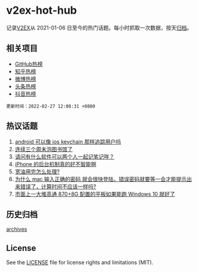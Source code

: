 # v2ex-hot-hub

 记录[V2EX](https://www.v2ex.com/)从 2021-01-06 日至今的热门话题。每小时抓取一次数据，按天[归档](archives)。
 
 ## 相关项目

- [GitHub热榜](https://github.com/lonnyzhang423/github-hot-hub)
- [知乎热榜](https://github.com/lonnyzhang423/zhihu-hot-hub)
- [微博热榜](https://github.com/lonnyzhang423/weibo-hot-hub)
- [头条热榜](https://github.com/lonnyzhang423/toutiao-hot-hub)
- [抖音热榜](https://github.com/lonnyzhang423/douyin-hot-hub)


 `更新时间：2022-02-27 12:08:31 +0800`

## 热议话题

1. [android 可以像 ios keychain 那样追踪用户吗](https://www.v2ex.com/t/836574)
1. [连续三个周末泡图书馆了](https://www.v2ex.com/t/836585)
1. [请问有什么软件可以两个人一起记笔记咩？](https://www.v2ex.com/t/836596)
1. [iPhone 的后台机制真的好不智能啊](https://www.v2ex.com/t/836621)
1. [宽油用完怎么处理?](https://www.v2ex.com/t/836637)
1. [为什么 mac 输入正确的密码 就会很快登陆，错误密码就要等一会才能提示出来错误了，计算时间不应该一样吗?](https://www.v2ex.com/t/836620)
1. [市面上一大堆高通 870+8G 配置的平板如果能跑 Windows 10 就好了](https://www.v2ex.com/t/836577)

## 历史归档

[archives](archives)

## License

See the [LICENSE](LICENSE) file for license rights and limitations (MIT).
